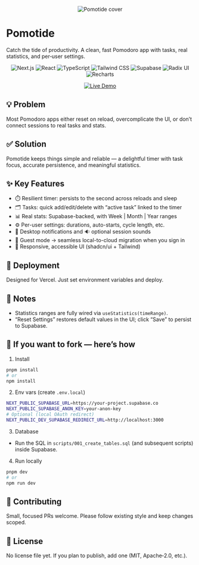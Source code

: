 <p align="center">
  <img src="/pomotide-cover.jpg" alt="Pomotide cover" />
</p>

# Pomotide

Catch the tide of productivity. A clean, fast Pomodoro app with tasks, real statistics, and per‑user settings.

<p align="center">
  <img alt="Next.js" src="https://img.shields.io/badge/Next.js-000000?style=for-the-badge&logo=nextdotjs&logoColor=white" />
  <img alt="React" src="https://img.shields.io/badge/React-20232A?style=for-the-badge&logo=react&logoColor=61DAFB" />
  <img alt="TypeScript" src="https://img.shields.io/badge/TypeScript-3178C6?style=for-the-badge&logo=typescript&logoColor=white" />
  <img alt="Tailwind CSS" src="https://img.shields.io/badge/Tailwind_CSS-06B6D4?style=for-the-badge&logo=tailwindcss&logoColor=white" />
  <img alt="Supabase" src="https://img.shields.io/badge/Supabase-3ECF8E?style=for-the-badge&logo=supabase&logoColor=white" />
  <img alt="Radix UI" src="https://img.shields.io/badge/Radix%20UI-161618?style=for-the-badge&logo=radixui&logoColor=white" />
  <img alt="Recharts" src="https://img.shields.io/badge/Recharts-FF6384?style=for-the-badge" />
</p>

<p align="center">
  <a href="https://pomotide.vercel.app/" target="_blank" rel="noopener noreferrer">
    <img src="https://img.shields.io/badge/Live%20Demo-View%20Pomotide-000000?style=for-the-badge&logo=vercel&logoColor=white" alt="Live Demo">
  </a>
</p>

## 💡 Problem
Most Pomodoro apps either reset on reload, overcomplicate the UI, or don’t connect sessions to real tasks and stats.

## ✅ Solution
Pomotide keeps things simple and reliable — a delightful timer with task focus, accurate persistence, and meaningful statistics.

## ✨ Key Features
- ⏱️ Resilient timer: persists to the second across reloads and sleep
- 🗂️ Tasks: quick add/edit/delete with “active task” linked to the timer
- 📊 Real stats: Supabase-backed, with Week | Month | Year ranges
- ⚙️ Per-user settings: durations, auto-starts, cycle length, etc.
- 🔔 Desktop notifications and 🔉 optional session sounds
- 👤 Guest mode → seamless local-to-cloud migration when you sign in
- 📱 Responsive, accessible UI (shadcn/ui + Tailwind)

## 🚀 Deployment
Designed for Vercel. Just set environment variables and deploy.

## 🧭 Notes
- Statistics ranges are fully wired via `useStatistics(timeRange)`.
- “Reset Settings” restores default values in the UI; click “Save” to persist to Supabase.

## 🍴 If you want to fork — here’s how
1) Install

```bash
pnpm install
# or
npm install
```

2) Env vars (create `.env.local`)

```bash
NEXT_PUBLIC_SUPABASE_URL=https://your-project.supabase.co
NEXT_PUBLIC_SUPABASE_ANON_KEY=your-anon-key
# Optional (local OAuth redirect)
NEXT_PUBLIC_DEV_SUPABASE_REDIRECT_URL=http://localhost:3000
```

3) Database
- Run the SQL in `scripts/001_create_tables.sql` (and subsequent scripts) inside Supabase.

4) Run locally

```bash
pnpm dev
# or
npm run dev
```

## 🤝 Contributing
Small, focused PRs welcome. Please follow existing style and keep changes scoped.

## 📄 License
No license file yet. If you plan to publish, add one (MIT, Apache‑2.0, etc.).

